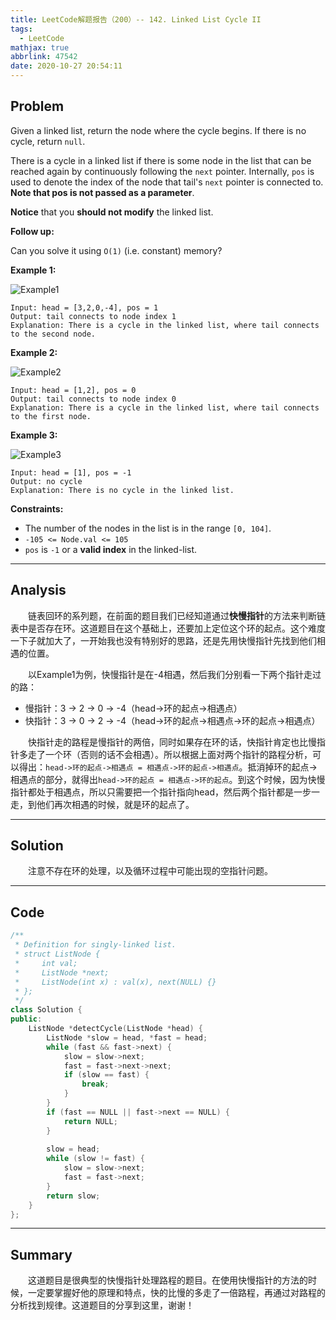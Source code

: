 ```yaml
---
title: LeetCode解题报告（200）-- 142. Linked List Cycle II
tags:
  - LeetCode
mathjax: true
abbrlink: 47542
date: 2020-10-27 20:54:11
---
```


## Problem

Given a linked list, return the node where the cycle begins. If there is no cycle, return `null`.

There is a cycle in a linked list if there is some node in the list that can be reached again by continuously following the `next` pointer. Internally, `pos` is used to denote the index of the node that tail's `next` pointer is connected to. **Note that pos is not passed as a parameter**.

**Notice** that you **should not modify** the linked list.

**Follow up:**

Can you solve it using `O(1)` (i.e. constant) memory?

<!-- more -->

**Example 1:**

![Example1](https://assets.leetcode.com/uploads/2018/12/07/circularlinkedlist.png)

```
Input: head = [3,2,0,-4], pos = 1
Output: tail connects to node index 1
Explanation: There is a cycle in the linked list, where tail connects to the second node.
```

**Example 2:**

![Example2](https://assets.leetcode.com/uploads/2018/12/07/circularlinkedlist_test2.png)

```
Input: head = [1,2], pos = 0
Output: tail connects to node index 0
Explanation: There is a cycle in the linked list, where tail connects to the first node.
```

**Example 3:**

![Example3](https://assets.leetcode.com/uploads/2018/12/07/circularlinkedlist_test3.png)

```
Input: head = [1], pos = -1
Output: no cycle
Explanation: There is no cycle in the linked list.
```

**Constraints:**

- The number of the nodes in the list is in the range `[0, 104]`.
- `-105 <= Node.val <= 105`
- `pos` is `-1` or a **valid index** in the linked-list.

------

## Analysis

&emsp;&emsp;链表回环的系列题，在前面的题目我们已经知道通过**快慢指针**的方法来判断链表中是否存在环。这道题目在这个基础上，还要加上定位这个环的起点。这个难度一下子就加大了，一开始我也没有特别好的思路，还是先用快慢指针先找到他们相遇的位置。

&emsp;&emsp;以Example1为例，快慢指针是在-4相遇，然后我们分别看一下两个指针走过的路：

- 慢指针：3 -> 2 -> 0 -> -4（head->环的起点->相遇点）
- 快指针：3 -> 0 -> 2 -> -4（head->环的起点->相遇点->环的起点->相遇点）

&emsp;&emsp;快指针走的路程是慢指针的两倍，同时如果存在环的话，快指针肯定也比慢指针多走了一个环（否则的话不会相遇）。所以根据上面对两个指针的路程分析，可以得出：`head->环的起点->相遇点 = 相遇点->环的起点->相遇点`。抵消掉环的起点->相遇点的部分，就得出`head->环的起点 = 相遇点->环的起点`。到这个时候，因为快慢指针都处于相遇点，所以只需要把一个指针指向head，然后两个指针都是一步一走，到他们再次相遇的时候，就是环的起点了。

------

## Solution

&emsp;&emsp;注意不存在环的处理，以及循环过程中可能出现的空指针问题。

------

## Code

```c++
/**
 * Definition for singly-linked list.
 * struct ListNode {
 *     int val;
 *     ListNode *next;
 *     ListNode(int x) : val(x), next(NULL) {}
 * };
 */
class Solution {
public:
    ListNode *detectCycle(ListNode *head) {
        ListNode *slow = head, *fast = head;
        while (fast && fast->next) {
            slow = slow->next;
            fast = fast->next->next;
            if (slow == fast) {
                break;
            }
        }
        if (fast == NULL || fast->next == NULL) {
            return NULL;
        }
        
        slow = head;
        while (slow != fast) {
            slow = slow->next;
            fast = fast->next;
        }
        return slow;
    }
};
```

------

## Summary

&emsp;&emsp;这道题目是很典型的快慢指针处理路程的题目。在使用快慢指针的方法的时候，一定要掌握好他的原理和特点，快的比慢的多走了一倍路程，再通过对路程的分析找到规律。这道题目的分享到这里，谢谢！
